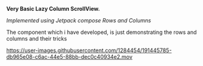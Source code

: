 **Very Basic Lazy Column ScrollView.**


*Implemented using Jetpack compose Rows and Columns*

The component which i have developed, is just demonstrating the rows and columns and their tricks


https://user-images.githubusercontent.com/1284454/191445785-db965e08-c6ac-44e5-88bb-dec0c40934e2.mov

